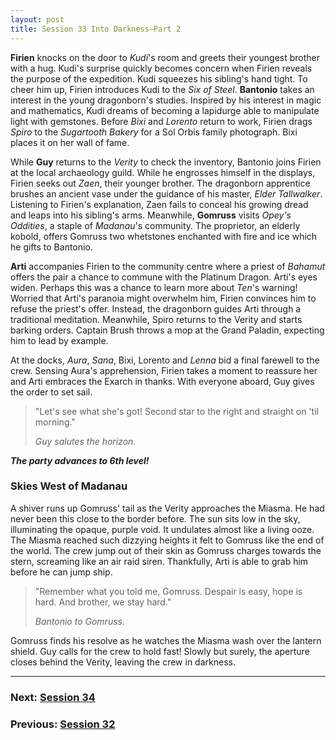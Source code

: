 ```yaml
---
layout: post
title: Session 33 Into Darkness—Part 2
---
```


**Firien** knocks on the door to *Kudi*'s room and greets their youngest brother with a hug. Kudi's surprise quickly becomes concern when Firien reveals the purpose of the expedition. Kudi squeezes his sibling's hand tight. To cheer him up, Firien introduces Kudi to the *Six of Steel*. **Bantonio** takes an interest in the young dragonborn's studies. Inspired by his interest in magic and mathematics, Kudi dreams of becoming a lapidurge able to manipulate light with gemstones. Before *Bixi* and *Lorento* return to work, Firien drags *Spiro* to the *Sugartooth Bakery* for a Sol Orbis family photograph. Bixi places it on her wall of fame.

While **Guy** returns to the *Verity* to check the inventory, Bantonio joins Firien at the local archaeology guild. While he engrosses himself in the displays, Firien seeks out *Zaen*, their younger brother. The dragonborn apprentice brushes an ancient vase under the guidance of his master, *Elder Tallwalker*. Listening to Firien's explanation, Zaen fails to conceal his growing dread and leaps into his sibling's arms. Meanwhile, **Gomruss** visits *Opey's Oddities*, a staple of *Madanau*'s community. The proprietor, an elderly kobold, offers Gomruss two whetstones enchanted with fire and ice which he gifts to Bantonio.

**Arti** accompanies Firien to the community centre where a priest of *Bahamut* offers the pair a chance to commune with the Platinum Dragon. Arti's eyes widen. Perhaps this was a chance to learn more about *Ten*'s warning! Worried that Arti's paranoia might overwhelm him, Firien convinces him to refuse the priest's offer. Instead, the dragonborn guides Arti through a traditional meditation. Meanwhile, Spiro returns to the Verity and starts barking orders. Captain Brush throws a mop at the Grand Paladin, expecting him to lead by example.

At the docks, *Aura*, *Sana*, Bixi, Lorento and *Lenna* bid a final farewell to the crew. Sensing Aura's apprehension, Firien takes a moment to reassure her and Arti embraces the Exarch in thanks. With everyone aboard, Guy gives the order to set sail.

> "Let's see what she's got! Second star to the right and straight on 'til morning."
>
> *Guy salutes the horizon.*

***The party advances to 6th level!***

### Skies West of Madanau

A shiver runs up Gomruss' tail as the Verity approaches the Miasma. He had never been this close to the border before. The sun sits low in the sky, illuminating the opaque, purple void. It undulates almost like a living ooze. The Miasma reached such dizzying heights it felt to Gomruss like the end of the world. The crew jump out of their skin as Gomruss charges towards the stern, screaming like an air raid siren. Thankfully, Arti is able to grab him before he can jump ship.

> "Remember what you told me, Gomruss. Despair is easy, hope is hard. And brother, we stay hard."
>
> *Bantonio to Gomruss.*

Gomruss finds his resolve as he watches the Miasma wash over the lantern shield. Guy calls for the crew to hold fast! Slowly but surely, the aperture closes behind the Verity, leaving the crew in darkness.

---

### **Next: [Session 34](session-34)**
### **Previous: [Session 32](session-32)**
